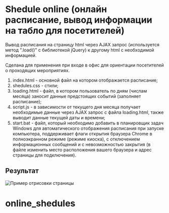 # Shedule online (онлайн расписание, вывод информации на табло для посетителей)

Вывод расписания на страницу html через AJAX запрос (используется метод ".load()" с библиотекой jQuery) к другому html с необходимой информацией.

Сделана для применения при входе в офис для ориентации посетителей о проходящих мероприятиях.

1. index.html - основной файл на котором отображается расписание;
2. shedules.css - стили;
3. loading.html - файл, в котором пользователь по дням (числам месяца) заносит данные предстоящих событий (заполняет расписание);
4. script.js - в зависимости от текущего дня месяца получает необходимые данные через AJAX запрос с файла loading.html, также выводит данные текущей даты и времени;
5. start.bat - файл, который необходимо добавить в планировщик задач Windows для автоматического отображения расписания при запуске компьютера, поддерживает флаги открытия браузера Chrome в полноэкранном режиме (режиме киоска), с отключением информационных сообщений и с невозможностью закрытия (в файле изменить место расположения вашего браузера и адрес страницы для подключения).

## Результат 
![Пример отрисовки страницы](https://github.com/bagvi/shedule/blob/master/shedule.png)
# online_shedules
